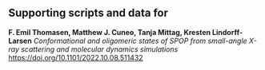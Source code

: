 ## Supporting scripts and data for

**F. Emil Thomasen, Matthew J. Cuneo, Tanja Mittag, Kresten Lindorff-Larsen**
_Conformational and oligomeric states of SPOP from small-angle X-ray scattering and molecular dynamics simulations_
<https://doi.org/10.1101/2022.10.08.511432>
